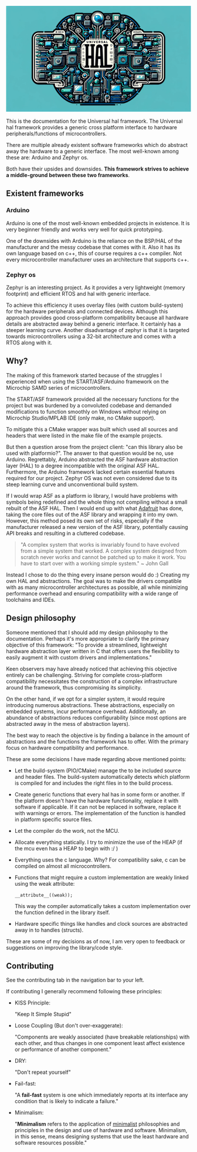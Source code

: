 ![](assets/Clipart.png)

This is the documentation for the Universal hal framework. The Universal hal framework provides a generic cross platform interface to hardware peripherals/functions of microcontrollers.

There are multiple already existent software frameworks which do abstract away the hardware to a generic interface. The most well-known among these are: Arduino and Zephyr os. 

Both have their upsides and downsides. **This framework strives to achieve a middle-ground between these two frameworks**. 

## Existent frameworks

### Arduino

Arduino is one of the most well-known embedded projects in existence. It is very beginner friendly and works very well for quick prototyping.

One of the downsides with Arduino is the reliance on the BSP/HAL of the manufacturer and the messy codebase that comes with it. Also it has its own language based on c++, this of course requires a c++ compiler. Not every microcontroller manufacturer uses an architecture that supports c++.

### Zephyr os

Zephyr is an interesting project. As it provides a very lightweight (memory footprint) and efficient RTOS and hal with generic interface. 

To achieve this efficiency it uses overlay files (with custom build-system) for the hardware peripherals and connected devices. Although this approach provides good cross-platform compatibility because all hardware details are abstracted away behind a generic interface. It certainly has a steeper learning curve. Another disadvantage of zephyr is that it is targeted towards microcontrollers using a 32-bit architecture and comes with a RTOS along with it.

## Why?

The making of this framework started because of the struggles I experienced when using the START/ASF/Arduino framework on the Microchip SAMD series of microcontrollers. 

The START/ASF framework provided all the necessary functions for the project but was burdened by a convoluted codebase and demanded modifications to function smoothly on Windows without relying on Microchip Studio/MPLAB IDE (only make, no CMake support).

To mitigate this a CMake wrapper was built which used all sources and headers that were listed in the make file of the example projects. 

But then a question arose from the project client: "can this library also be used with platformio?". The answer to that question would be no, use Arduino. Regrettably, Arduino abstracted the ASF hardware abstraction layer (HAL) to a degree incompatible with the original ASF HAL. Furthermore, the Arduino framework lacked certain essential features required for our project. Zephyr OS was not even considered due to its steep learning curve and unconventional build system.

If I would wrap ASF as a platform io library, I would have problems with symbols being redefined and the whole thing not compiling without a small rebuilt of the ASF HAL. Then I would end up with what [Adafruit](https://github.com/adafruit/Adafruit_ASFcore) has done, taking the core files out of the ASF library and wrapping it into my own. However, this method posed its own set of risks, especially if the manufacturer released a new version of the ASF library, potentially causing API breaks and resulting in a cluttered codebase.

> "A complex system that works is invariably found to have evolved from a simple system that worked. A complex system designed from scratch never works and cannot be patched up to make it work. You have to start over with a working simple system." ~ John Gall

Instead I chose to do the thing every insane person would do :) Creating my own HAL and abstractions. The goal was to make the drivers compatible with as many microcontroller architectures as possible, all while minimizing performance overhead and ensuring compatibility with a wide range of toolchains and IDEs.

## Design philosophy

Someone mentioned that I should add my design philosophy to the documentation.  Perhaps it's more appropriate to clarify the primary objective of this framework: "To provide a streamlined, lightweight hardware abstraction layer written in C that offers users the flexibility to easily augment it with custom drivers and implementations."

Keen observers may have already noticed that achieving this objective entirely can be challenging. Striving for complete cross-platform compatibility necessitates the construction of a complex infrastructure around the framework, thus compromising its simplicity.

On the other hand, if we opt for a simpler system, it would require introducing numerous abstractions. These abstractions, especially on embedded systems, incur performance overhead. Additionally, an abundance of abstractions reduces configurability (since most options are abstracted away in the mess of abstraction layers).

The best way to reach the objective is by finding a balance in the amount of abstractions and the functions the framework has to offer. With the primary focus on hardware compatibility and performance. 

These are some decisions I have made regarding above mentioned points:

- Let the build-system (PIO/CMake) manage the to be included source and header files. The build-system automatically detects which platform is compiled for and includes the right files in to the build process.

- Create generic functions that every hal has in some form or another.  If the platform doesn't have the hardware functionality, replace it with software if applicable. If it can not be replaced in software, replace it with warnings or errors. The implementation of the function is handled in platform specific source files.

- Let the compiler do the work, not the MCU. 

- Allocate everything statically. I try to minimize the use of the HEAP (if the mcu even has a HEAP to begin with :/ )

- Everything uses the c language. Why? For compatibility sake, c can be compiled on almost all microcontrollers.

- Functions that might require a custom implementation are weakly linked using the weak attribute:
  
  ```
  __attribute__((weak));
  ```
  
  This way the compiler automatically takes a custom implementation over the function defined in the library itself. 

- Hardware specific things like handles and clock sources are abstracted away in to handles (structs).

These are some of my decisions as of now, I am very open to feedback or suggestions on improving the library/code style.

## Contributing

See the contributing tab in the navigation bar to your left.

If contributing I generally recommend following these principles:

- KISS Principle:
  
  "Keep It Simple Stupid"

- Loose Coupling (But don't over-exaggerate):
  
  "Components are weakly associated (have breakable relationships) with each other, and thus changes in one component least affect existence or performance of another component."

- DRY:
  
  "Don't repeat yourself"

- Fail-fast:
  
  "A **fail-fast** system is one which immediately reports at its interface any condition that is likely to indicate a failure."

- Minimalism:
  
  "**Minimalism** refers to the application of [minimalist](https://en.wikipedia.org/wiki/Minimalist "Minimalist") philosophies and principles in the design and use of hardware and software. Minimalism, in this sense, means designing systems that use the least hardware and software resources possible."

